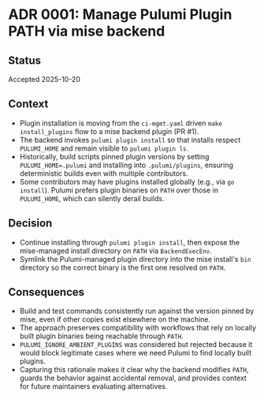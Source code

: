 # ADR 0001: Manage Pulumi Plugin PATH via mise backend

## Status
Accepted 2025-10-20

## Context
- Plugin installation is moving from the `ci-mgmt.yaml` driven `make install_plugins` flow to a mise backend plugin (PR #1).
- The backend invokes `pulumi plugin install` so that installs respect `PULUMI_HOME` and remain visible to `pulumi plugin ls`.
- Historically, build scripts pinned plugin versions by setting `PULUMI_HOME=.pulumi` and installing into `.pulumi/plugins`, ensuring deterministic builds even with multiple contributors.
- Some contributors may have plugins installed globally (e.g., via `go install`). Pulumi prefers plugin binaries on `PATH` over those in `PULUMI_HOME`, which can silently derail builds.

## Decision
- Continue installing through `pulumi plugin install`, then expose the mise-managed install directory on `PATH` via `BackendExecEnv`.
- Symlink the Pulumi-managed plugin directory into the mise install's `bin` directory so the correct binary is the first one resolved on `PATH`.

## Consequences
- Build and test commands consistently run against the version pinned by mise, even if other copies exist elsewhere on the machine.
- The approach preserves compatibility with workflows that rely on locally built plugin binaries being reachable through `PATH`.
- `PULUMI_IGNORE_AMBIENT_PLUGINS` was considered but rejected because it would block legitimate cases where we need Pulumi to find locally built plugins.
- Capturing this rationale makes it clear why the backend modifies `PATH`, guards the behavior against accidental removal, and provides context for future maintainers evaluating alternatives.
